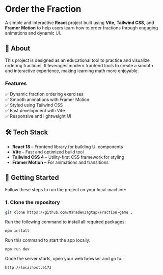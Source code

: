 # Order the Fraction

A simple and interactive **React** project built using **Vite**, **Tailwind CSS**, and **Framer Motion** to help users learn how to order fractions through engaging animations and dynamic UI.

## 📖 About

This project is designed as an educational tool to practice and visualize ordering fractions. It leverages modern frontend tools to create a smooth and interactive experience, making learning math more enjoyable.

### Features
✅ Dynamic fraction ordering exercises  
✅ Smooth animations with Framer Motion  
✅ Styled using Tailwind CSS  
✅ Fast development with Vite  
✅ Responsive and lightweight UI  

## 🛠 Tech Stack

- **React 18** – Frontend library for building UI components
- **Vite** – Fast and optimized build tool
- **Tailwind CSS 4** – Utility-first CSS framework for styling
- **Framer Motion** – For animations and transitions

## 🚀 Getting Started

Follow these steps to run the project on your local machine:

### 1. Clone the repository
```bash
git clone https://github.com/MahadevJagtap/Fraction-game .
```
Run the following command to install all required packages:
```bash
npm install 
```
Run this command to start the app locally:
```bash
npm run dev
```
Once the server starts, open your web browser and go to:
```bash
http://localhost:5173
```






